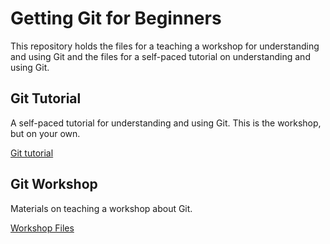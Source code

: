 # Getting Git for Beginners

This repository holds the files for a teaching a workshop for understanding and
using Git and the files for a self-paced tutorial on understanding and using
Git.

## Git Tutorial

A self-paced tutorial for understanding and using Git. This is the workshop, but on your own.

[Git tutorial](git-tutorial/index.html)

## Git Workshop

Materials on teaching a workshop about Git.

[Workshop Files](git-workshop/README.md)
